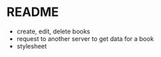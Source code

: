 # README
- create, edit, delete books
- request to another server to get data for a book
- stylesheet
